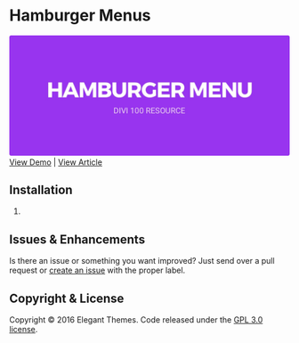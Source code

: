 # Hamburger Menus
![Hamburger Menu](preview.jpg)
[View Demo](http://codepen.io/collection/AWQwoK/) | [View Article](http://www.elegantthemes.com/blog/divi-100/20-amazing-hamburger-menus-you-can-instantly-use)

## Installation
1.

## Issues & Enhancements
Is there an issue or something you want improved? Just send over a pull request or [create an issue](https://github.com/andyhqtran/divi-100-hamburger-menu) with the proper label.

## Copyright & License
Copyright © 2016 Elegant Themes. Code released under the [GPL 3.0 license](https://github.com/andyhqtran/divi-100-hamburger-menu/blob/master/LICENSE).